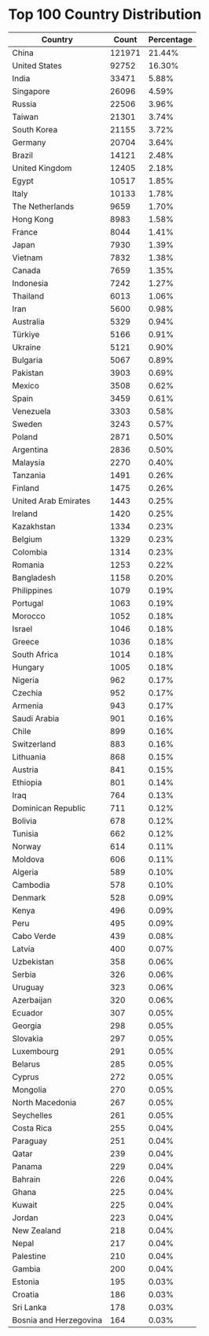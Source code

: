# Top 100 Country Distribution
| Country | Count | Percentage |
|----|----|----|
| China | 121971 | 21.44% |
| United States | 92752 | 16.30% |
| India | 33471 | 5.88% |
| Singapore | 26096 | 4.59% |
| Russia | 22506 | 3.96% |
| Taiwan | 21301 | 3.74% |
| South Korea | 21155 | 3.72% |
| Germany | 20704 | 3.64% |
| Brazil | 14121 | 2.48% |
| United Kingdom | 12405 | 2.18% |
| Egypt | 10517 | 1.85% |
| Italy | 10133 | 1.78% |
| The Netherlands | 9659 | 1.70% |
| Hong Kong | 8983 | 1.58% |
| France | 8044 | 1.41% |
| Japan | 7930 | 1.39% |
| Vietnam | 7832 | 1.38% |
| Canada | 7659 | 1.35% |
| Indonesia | 7242 | 1.27% |
| Thailand | 6013 | 1.06% |
| Iran | 5600 | 0.98% |
| Australia | 5329 | 0.94% |
| Türkiye | 5166 | 0.91% |
| Ukraine | 5121 | 0.90% |
| Bulgaria | 5067 | 0.89% |
| Pakistan | 3903 | 0.69% |
| Mexico | 3508 | 0.62% |
| Spain | 3459 | 0.61% |
| Venezuela | 3303 | 0.58% |
| Sweden | 3243 | 0.57% |
| Poland | 2871 | 0.50% |
| Argentina | 2836 | 0.50% |
| Malaysia | 2270 | 0.40% |
| Tanzania | 1491 | 0.26% |
| Finland | 1475 | 0.26% |
| United Arab Emirates | 1443 | 0.25% |
| Ireland | 1420 | 0.25% |
| Kazakhstan | 1334 | 0.23% |
| Belgium | 1329 | 0.23% |
| Colombia | 1314 | 0.23% |
| Romania | 1253 | 0.22% |
| Bangladesh | 1158 | 0.20% |
| Philippines | 1079 | 0.19% |
| Portugal | 1063 | 0.19% |
| Morocco | 1052 | 0.18% |
| Israel | 1046 | 0.18% |
| Greece | 1036 | 0.18% |
| South Africa | 1014 | 0.18% |
| Hungary | 1005 | 0.18% |
| Nigeria | 962 | 0.17% |
| Czechia | 952 | 0.17% |
| Armenia | 943 | 0.17% |
| Saudi Arabia | 901 | 0.16% |
| Chile | 899 | 0.16% |
| Switzerland | 883 | 0.16% |
| Lithuania | 868 | 0.15% |
| Austria | 841 | 0.15% |
| Ethiopia | 801 | 0.14% |
| Iraq | 764 | 0.13% |
| Dominican Republic | 711 | 0.12% |
| Bolivia | 678 | 0.12% |
| Tunisia | 662 | 0.12% |
| Norway | 614 | 0.11% |
| Moldova | 606 | 0.11% |
| Algeria | 589 | 0.10% |
| Cambodia | 578 | 0.10% |
| Denmark | 528 | 0.09% |
| Kenya | 496 | 0.09% |
| Peru | 495 | 0.09% |
| Cabo Verde | 439 | 0.08% |
| Latvia | 400 | 0.07% |
| Uzbekistan | 358 | 0.06% |
| Serbia | 326 | 0.06% |
| Uruguay | 323 | 0.06% |
| Azerbaijan | 320 | 0.06% |
| Ecuador | 307 | 0.05% |
| Georgia | 298 | 0.05% |
| Slovakia | 297 | 0.05% |
| Luxembourg | 291 | 0.05% |
| Belarus | 285 | 0.05% |
| Cyprus | 272 | 0.05% |
| Mongolia | 270 | 0.05% |
| North Macedonia | 267 | 0.05% |
| Seychelles | 261 | 0.05% |
| Costa Rica | 255 | 0.04% |
| Paraguay | 251 | 0.04% |
| Qatar | 239 | 0.04% |
| Panama | 229 | 0.04% |
| Bahrain | 226 | 0.04% |
| Ghana | 225 | 0.04% |
| Kuwait | 225 | 0.04% |
| Jordan | 223 | 0.04% |
| New Zealand | 218 | 0.04% |
| Nepal | 217 | 0.04% |
| Palestine | 210 | 0.04% |
| Gambia | 200 | 0.04% |
| Estonia | 195 | 0.03% |
| Croatia | 186 | 0.03% |
| Sri Lanka | 178 | 0.03% |
| Bosnia and Herzegovina | 164 | 0.03% |
